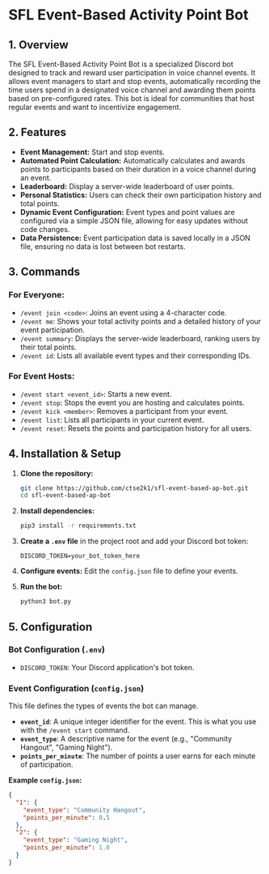 # SFL Event-Based Activity Point Bot

## 1. Overview

The SFL Event-Based Activity Point Bot is a specialized Discord bot designed to track and reward user participation in voice channel events. It allows event managers to start and stop events, automatically recording the time users spend in a designated voice channel and awarding them points based on pre-configured rates. This bot is ideal for communities that host regular events and want to incentivize engagement.

## 2. Features

- **Event Management:** Start and stop events.
- **Automated Point Calculation:** Automatically calculates and awards points to participants based on their duration in a voice channel during an event.
- **Leaderboard:** Display a server-wide leaderboard of user points.
- **Personal Statistics:** Users can check their own participation history and total points.
- **Dynamic Event Configuration:** Event types and point values are configured via a simple JSON file, allowing for easy updates without code changes.
- **Data Persistence:** Event participation data is saved locally in a JSON file, ensuring no data is lost between bot restarts.

## 3. Commands

### For Everyone:
- `/event join <code>`: Joins an event using a 4-character code.
- `/event me`: Shows your total activity points and a detailed history of your event participation.
- `/event summary`: Displays the server-wide leaderboard, ranking users by their total points.
- `/event id`: Lists all available event types and their corresponding IDs.

### For Event Hosts:
- `/event start <event_id>`: Starts a new event.
- `/event stop`: Stops the event you are hosting and calculates points.
- `/event kick <member>`: Removes a participant from your event.
- `/event list`: Lists all participants in your current event.
- `/event reset`: Resets the points and participation history for all users.

## 4. Installation & Setup

1.  **Clone the repository:**
    ```bash
    git clone https://github.com/ctse2k1/sfl-event-based-ap-bot.git
    cd sfl-event-based-ap-bot
    ```

2.  **Install dependencies:**
    ```bash
    pip3 install -r requirements.txt
    ```

3.  **Create a `.env` file** in the project root and add your Discord bot token:
    ```
    DISCORD_TOKEN=your_bot_token_here
    ```

4.  **Configure events:** Edit the `config.json` file to define your events.

5.  **Run the bot:**
    ```bash
    python3 bot.py
    ```

## 5. Configuration

### Bot Configuration (`.env`)
- `DISCORD_TOKEN`: Your Discord application's bot token.

### Event Configuration (`config.json`)
This file defines the types of events the bot can manage.

- **`event_id`**: A unique integer identifier for the event. This is what you use with the `/event start` command.
- **`event_type`**: A descriptive name for the event (e.g., "Community Hangout", "Gaming Night").
- **`points_per_minute`**: The number of points a user earns for each minute of participation.

**Example `config.json`:**
```json
{
  "1": {
    "event_type": "Community Hangout",
    "points_per_minute": 0.5
  },
  "2": {
    "event_type": "Gaming Night",
    "points_per_minute": 1.0
  }
}
```
